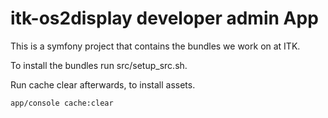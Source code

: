 # itk-os2display developer admin App

This is a symfony project that contains the bundles we work on at ITK.

To install the bundles run src/setup_src.sh.

Run cache clear afterwards, to install assets.

```sh
app/console cache:clear
```
